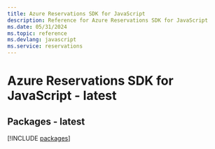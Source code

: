 ```yaml
---
title: Azure Reservations SDK for JavaScript
description: Reference for Azure Reservations SDK for JavaScript
ms.date: 05/31/2024
ms.topic: reference
ms.devlang: javascript
ms.service: reservations
---
```

# Azure Reservations SDK for JavaScript - latest
## Packages - latest
[!INCLUDE [packages](reservations-index.md)]